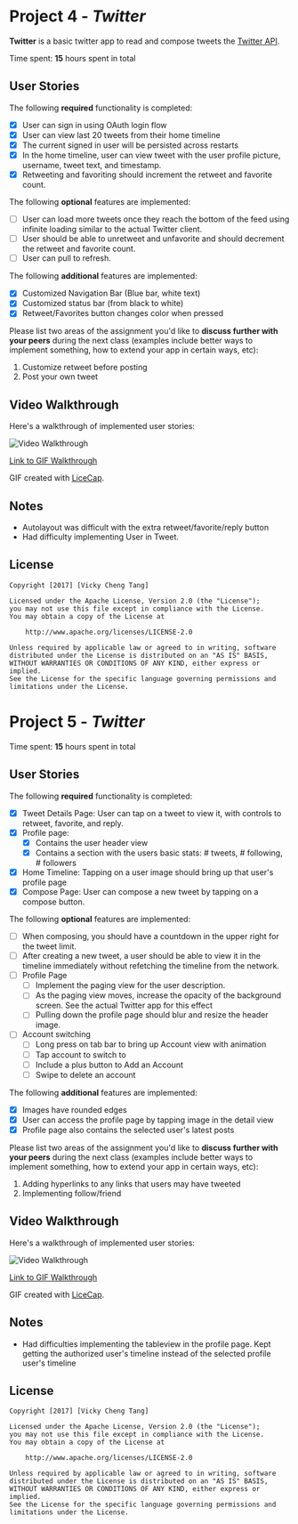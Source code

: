 # Project 4 - *Twitter*

**Twitter** is a basic twitter app to read and compose tweets the [Twitter API](https://apps.twitter.com/).

Time spent: **15** hours spent in total

## User Stories

The following **required** functionality is completed:

- [X] User can sign in using OAuth login flow
- [X] User can view last 20 tweets from their home timeline
- [X] The current signed in user will be persisted across restarts
- [X] In the home timeline, user can view tweet with the user profile picture, username, tweet text, and timestamp.
- [X] Retweeting and favoriting should increment the retweet and favorite count.

The following **optional** features are implemented:

- [ ] User can load more tweets once they reach the bottom of the feed using infinite loading similar to the actual Twitter client.
- [ ] User should be able to unretweet and unfavorite and should decrement the retweet and favorite count.
- [ ] User can pull to refresh.

The following **additional** features are implemented:

- [X] Customized Navigation Bar (Blue bar, white text)
- [X] Customized status bar (from black to white)
- [X] Retweet/Favorites button changes color when pressed

Please list two areas of the assignment you'd like to **discuss further with your peers** during the next class (examples include better ways to implement something, how to extend your app in certain ways, etc):

1. Customize retweet before posting
2. Post your own tweet

## Video Walkthrough 

Here's a walkthrough of implemented user stories:

<img src='http://i.imgur.com/nQ0lujA.gif' title='Video Walkthrough' width='' alt='Video Walkthrough' />

[Link to GIF Walkthrough](http://i.imgur.com/nQ0lujA.gif)

GIF created with [LiceCap](http://www.cockos.com/licecap/).

## Notes

- Autolayout was difficult with the extra retweet/favorite/reply button
- Had difficulty implementing User in Tweet.

## License

    Copyright [2017] [Vicky Cheng Tang]

    Licensed under the Apache License, Version 2.0 (the "License");
    you may not use this file except in compliance with the License.
    You may obtain a copy of the License at

        http://www.apache.org/licenses/LICENSE-2.0

    Unless required by applicable law or agreed to in writing, software
    distributed under the License is distributed on an "AS IS" BASIS,
    WITHOUT WARRANTIES OR CONDITIONS OF ANY KIND, either express or implied.
    See the License for the specific language governing permissions and
    limitations under the License.

# Project 5 - *Twitter*

Time spent: **15** hours spent in total

## User Stories

The following **required** functionality is completed:

- [X] Tweet Details Page: User can tap on a tweet to view it, with controls to retweet, favorite, and reply.
- [X] Profile page:
   - [X] Contains the user header view
   - [X] Contains a section with the users basic stats: # tweets, # following, # followers
- [X] Home Timeline: Tapping on a user image should bring up that user's profile page
- [X] Compose Page: User can compose a new tweet by tapping on a compose button.

The following **optional** features are implemented:

- [ ] When composing, you should have a countdown in the upper right for the tweet limit.
- [ ] After creating a new tweet, a user should be able to view it in the timeline immediately without refetching the timeline from the network.
- [ ] Profile Page
   - [ ] Implement the paging view for the user description.
   - [ ] As the paging view moves, increase the opacity of the background screen. See the actual Twitter app for this effect
   - [ ] Pulling down the profile page should blur and resize the header image.
- [ ] Account switching
   - [ ] Long press on tab bar to bring up Account view with animation
   - [ ] Tap account to switch to
   - [ ] Include a plus button to Add an Account
   - [ ] Swipe to delete an account

The following **additional** features are implemented:

- [X] Images have rounded edges
- [X] User can access the profile page by tapping image in the detail view
- [X] Profile page also contains the selected user's latest posts

Please list two areas of the assignment you'd like to **discuss further with your peers** during the next class (examples include better ways to implement something, how to extend your app in certain ways, etc):

1. Adding hyperlinks to any links that users may have tweeted
2. Implementing follow/friend

## Video Walkthrough 

Here's a walkthrough of implemented user stories:

<img src='http://i.imgur.com/TjO0sON.gif' title='Video Walkthrough' width='' alt='Video Walkthrough' />

[Link to GIF Walkthrough](http://i.imgur.com/TjO0sON.gif)

GIF created with [LiceCap](http://www.cockos.com/licecap/).

## Notes

- Had difficulties implementing the tableview in the profile page. Kept getting the authorized user's timeline instead
  of the selected profile user's timeline

## License

    Copyright [2017] [Vicky Cheng Tang]

    Licensed under the Apache License, Version 2.0 (the "License");
    you may not use this file except in compliance with the License.
    You may obtain a copy of the License at

        http://www.apache.org/licenses/LICENSE-2.0

    Unless required by applicable law or agreed to in writing, software
    distributed under the License is distributed on an "AS IS" BASIS,
    WITHOUT WARRANTIES OR CONDITIONS OF ANY KIND, either express or implied.
    See the License for the specific language governing permissions and
    limitations under the License.

